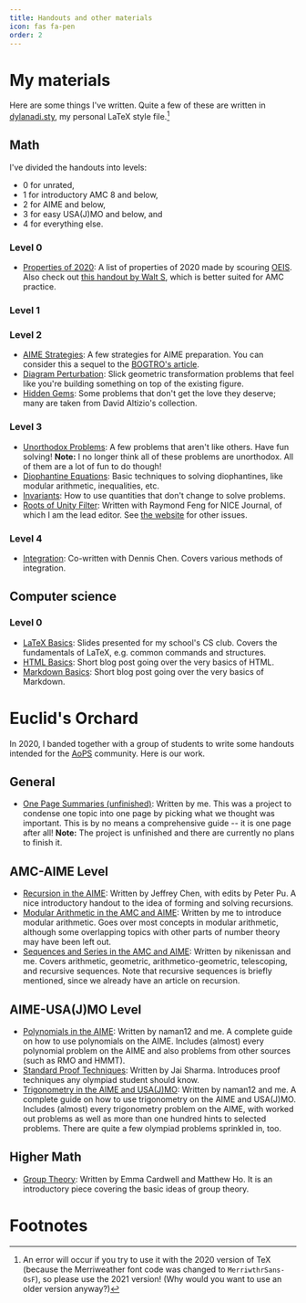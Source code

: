 ```yaml
---
title: Handouts and other materials
icon: fas fa-pen
order: 2
---
```


# My materials
Here are some things I've written. Quite a few of these are written in [dylanadi.sty](https://github.com/Yu-Dylan/tex/tree/master/dylanadi), my personal LaTeX style file.[^fn1]

## Math
I've divided the handouts into levels:
- 0 for unrated,
- 1 for introductory AMC 8 and below,
- 2 for AIME and below,
- 3 for easy USA(J)MO and below, and
- 4 for everything else.

### Level 0
- [Properties of 2020](/files/handouts/M0-prop2020.pdf): A list of properties of 2020 made by scouring [OEIS](https://oeis.org/). Also check out [this handout by Walt S](https://drive.google.com/file/d/1-sKnKOWUNaZAfG_4o1DaHoVAwnNQ9PWp/view), which is better suited for AMC practice.

### Level 1

### Level 2
- [AIME Strategies](/files/handouts/M2-aime.pdf): A few strategies for AIME preparation. You can consider this a sequel to the [BOGTRO's article](https://artofproblemsolving.com/community/c5h1061437p4596291).
- [Diagram Perturbation](/files/handouts/M2-perturb.pdf): Slick geometric transformation problems that feel like you're building something on top of the existing figure.
- [Hidden Gems](/files/handouts/M2-gems.pdf): Some problems that don't get the love they deserve; many are taken from David Altizio's collection.

### Level 3
- [Unorthodox Problems](/files/handouts/M3-unorthodox.pdf): A few problems that aren't like others. Have fun solving! **Note:** I no longer think all of these problems are unorthodox. All of them are a lot of fun to do though!
- [Diophantine Equations](/files/handouts/M3-diophantine.pdf): Basic techniques to solving diophantines, like modular arithmetic, inequalities, etc.
- [Invariants](/files/handouts/M3-invariants.pdf): How to use quantities that don't change to solve problems.
- [Roots of Unity Filter](https://www.nicecontest.xyz/static/media/NJ2.942d32c0.pdf): Written with Raymond Feng for NICE Journal, of which I am the lead editor. See [the website](https://www.nicecontest.xyz/) for other issues.

### Level 4
- [Integration](https://www.geometryexplorer.xyz/pdfs/calc/integration.pdf): Co-written with Dennis Chen. Covers various methods of integration.

## Computer science

### Level 0
- [LaTeX Basics](/files/handouts/I0-latex.pdf): Slides presented for my school's CS club. Covers the fundamentals of LaTeX, e.g. common commands and structures.
- [HTML Basics](/posts/html-tutorial/): Short blog post going over the very basics of HTML.
- [Markdown Basics](/posts/markdown-tutorial/): Short blog post going over the very basics of Markdown.

# Euclid's Orchard
In 2020, I banded together with a group of students to write some handouts intended for the [AoPS](https://artofproblemsolving.com/) community. Here is our work.

## General
- [One Page Summaries (unfinished)](/files/handouts/orchard/orchard-onepagers.pdf): Written by me. This was a project to condense one topic into one page by picking what we thought was important. This is by no means a comprehensive guide -- it is one page after all! **Note:** The project is unfinished and there are currently no plans to finish it.

## AMC-AIME Level
- [Recursion in the AIME](/files/handouts/orchard/orchard-recursion.pdf): Written by Jeffrey Chen, with edits by Peter Pu. A nice introductory handout to the idea of forming and solving recursions.
- [Modular Arithmetic in the AMC and AIME](/files/handouts/orchard/orchard-mods.pdf): Written by me to introduce modular arithmetic. Goes over most concepts in modular arithmetic, although some overlapping topics with other parts of number theory may have been left out.
- [Sequences and Series in the AMC and AIME](/files/handouts/orchard/orchard-sequences.pdf): Written by nikenissan and me. Covers arithmetic, geometric, arithmetico-geometric, telescoping, and recursive sequences. Note that recursive sequences is briefly mentioned, since we already have an article on recursion.

## AIME-USA(J)MO Level
- [Polynomials in the AIME](/files/handouts/orchard/orchard-polynomials.pdf): Written by naman12 and me. A complete guide on how to use polynomials on the AIME. Includes (almost) every polynomial problem on the AIME and also problems from other sources (such as RMO and HMMT).
- [Standard Proof Techniques](/files/handouts/orchard/orchard-proofs.pdf): Written by Jai Sharma. Introduces proof techniques any olympiad student should know.
- [Trigonometry in the AIME and USA(J)MO](/files/handouts/orchard/orchard-trigonometry.pdf): Written by naman12 and me. A complete guide on how to use trigonometry on the AIME and USA(J)MO. Includes (almost) every trigonometry problem on the AIME, with worked out problems as well as more than one hundred hints to selected problems. There are quite a few olympiad problems sprinkled in, too.

## Higher Math
- [Group Theory](/files/handouts/orchard/orchard-grouptheory.pdf): Written by Emma Cardwell and Matthew Ho. It is an introductory piece covering the basic ideas of group theory.

# Footnotes
[^fn1]: An error will occur if you try to use it with the 2020 version of TeX (because the Merriweather font code was changed to `MerriwthrSans-OsF`), so please use the 2021 version! (Why would you want to use an older version anyway?)
